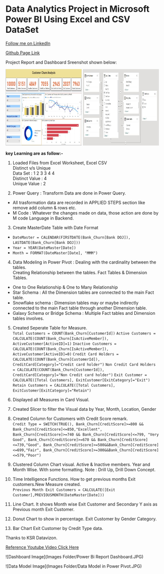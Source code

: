 # Data Analytics Project in Microsoft Power BI Using Excel and CSV DataSet

[Follow me on LinkedIn](https://www.linkedin.com/in/abhishekmishra3/)

[Github Page Link](https://abhishekmishra8.github.io/Power-BI-Project-Bank-Domain/)

Project Report and Dashboard Sreenshot shown below:

<img src="Images Folder/Power Bi Report Dashboard.JPG" width="250" height="250" />
<img src="Images Folder/Data Model in Power Pivot.JPG" width="250" height="250" />


**key Learning are as follow:-**  

1. Loaded Files from Excel Worksheet, Excel CSV  
Distinct v/s Unique  
Data Set : 1 2 3 3 4 4  
Distinct Value : 4  
Unique Value : 2  

2. Power Query : Transform Data are done in Power Query.  
- All trasformation data are recorded in APPLIED STEPS section like remove add column & rows etc.
- M Code : Whatever the changes made on data, those action are done by M code Language in Backend.

3. Create MasterDate Table with Date Format
- `DateMaster = CALENDAR(FIRSTDATE(Bank_Churn[Bank DOJ]), LASTDATE(Bank_Churn[Bank DOJ]))`
- `Year = YEAR(DateMaster[Date])`
- `Month = FORMAT(DateMaster[Date], "MMM")`

4. Data Modeling in Power Pivot : Dealing with the cardinality between the tables.  
Creating Relationship between the tables. Fact Tables & Dimension Tables.
- One to One Relationship & One to Many Relationship
- Star Schema : All the Dimension tables are connected to the main Fact table.
- Snowflake schema : Dimension tables may or maybe indirectly connected to the main Fact table through another Dimension table.
- Galaxy Schema or Bridge Schema : Multiple Fact tables and Dimension tables involves.

5. Created Seperate Table for Measure.  
`Total Customers = COUNT(Bank_Churn[CustomerId])`
`Active Customers = CALCULATE(COUNT(Bank_Churn[IsActiveMember]), ActiveCustomer[ActiveID]=1)`
`Inactive Customers = CALCULATE(COUNT(Bank_Churn[IsActiveMember]), ActiveCustomer[ActiveID]=0)`
`Credit Card Holders = CALCULATE(COUNT(Bank_Churn[CustomerId]), CreditCard[Category]="Credit card holder")`
`Non Credit Card Holders = CALCULATE(COUNT(Bank_Churn[CustomerId]), CreditCard[Category]="Non Credit card holder")`
`Exit Customer = CALCULATE([Total Customers], ExitCustomer[ExitCategory]="Exit")`
`Retain Customers = CALCULATE([Total Customers], ExitCustomer[ExitCategory]="Retain")`

6. Displayed all Measures in Card Visual.

7. Created Slicer to filter the Visual data by Year, Month, Location, Gender

8. Created Column for Customers with Credit Score remark.  
`Credit Type = SWITCH(TRUE(), Bank_Churn[CreditScore]>=800 && Bank_Churn[CreditScore]<=850,"Excellent",
Bank_Churn[CreditScore]>=740 && Bank_Churn[CreditScore]<=799, "Very Good",
Bank_Churn[CreditScore]>=670 && Bank_Churn[CreditScore]<=739,"Good",
Bank_Churn[CreditScore]>=580&&Bank_Churn[CreditScore]<=699,"Fair",
Bank_Churn[CreditScore]>=300&&Bank_Churn[CreditScore]<=579,"Poor")`

9. Clustered Column Chart visual.
Active & Inactive members. Year and Month Wise. With some formatting.
Note : Drill Up, Drill Down Concept.

10. Time Intelligence Functions. How to get previous months Exit customers.New Measure created.  
`Previous Month Exit Customers = CALCULATE([Exit Customer],PREVIOUSMONTH(DateMaster[Date]))`

11. Line Chart. It shows Month wise Exit Customer and Secondary Y axis as Previous month Exit Customer.

12. Donut Chart to show in percentage. Exit Customer by Gender Category.

13. Bar Chart Exit Customer by Credit Type data.


Thanks to KSR Datavizon.

[Reference Youtube Video Click Here](https://www.youtube.com/watch?v=aXNhtcQ4nEU)  


![Dashboard Image](Images Folder/Power Bi Report Dashboard.JPG)  

![Data Model Image](Images Folder/Data Model in Power Pivot.JPG)

